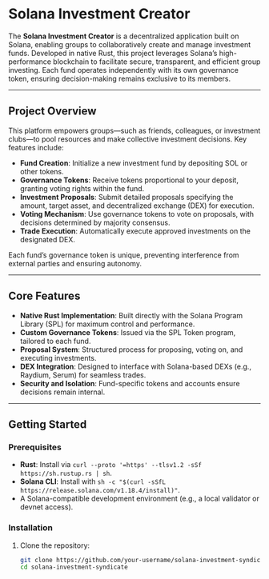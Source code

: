 # Solana Investment Creator

The **Solana Investment Creator** is a decentralized application built on Solana, enabling groups to collaboratively create and manage investment funds. Developed in native Rust, this project leverages Solana’s high-performance blockchain to facilitate secure, transparent, and efficient group investing. Each fund operates independently with its own governance token, ensuring decision-making remains exclusive to its members.

---

## Project Overview

This platform empowers groups—such as friends, colleagues, or investment clubs—to pool resources and make collective investment decisions. Key features include:
- **Fund Creation**: Initialize a new investment fund by depositing SOL or other tokens.
- **Governance Tokens**: Receive tokens proportional to your deposit, granting voting rights within the fund.
- **Investment Proposals**: Submit detailed proposals specifying the amount, target asset, and decentralized exchange (DEX) for execution.
- **Voting Mechanism**: Use governance tokens to vote on proposals, with decisions determined by majority consensus.
- **Trade Execution**: Automatically execute approved investments on the designated DEX.

Each fund’s governance token is unique, preventing interference from external parties and ensuring autonomy.

---

## Core Features
- **Native Rust Implementation**: Built directly with the Solana Program Library (SPL) for maximum control and performance.
- **Custom Governance Tokens**: Issued via the SPL Token program, tailored to each fund.
- **Proposal System**: Structured process for proposing, voting on, and executing investments.
- **DEX Integration**: Designed to interface with Solana-based DEXs (e.g., Raydium, Serum) for seamless trades.
- **Security and Isolation**: Fund-specific tokens and accounts ensure decisions remain internal.

---

## Getting Started

### Prerequisites
- **Rust**: Install via `curl --proto '=https' --tlsv1.2 -sSf https://sh.rustup.rs | sh`.
- **Solana CLI**: Install with `sh -c "$(curl -sSfL https://release.solana.com/v1.18.4/install)"`.
- A Solana-compatible development environment (e.g., a local validator or devnet access).

### Installation
1. Clone the repository:
   ```bash
   git clone https://github.com/your-username/solana-investment-syndicate.git
   cd solana-investment-syndicate